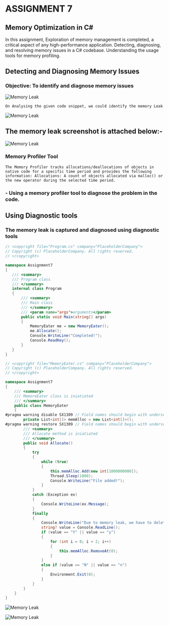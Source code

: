 # ASSIGNMENT 7

## Memory Optimization in C#

In this assignment,  Exploration of memory management is completed, a critical aspect of any high-performance application. Detecting, diagnosing, and resolving memory issues in a C# codebase. Understanding the usage tools for memory profiling. 

## Detecting and Diagnosing Memory Issues

### **Objective:** To identify and diagnose memory issues

![Memory Leak](MemoryImages/pic.png)

    On Analysing the given code snippet, we could identify the memory Leak
![Memory Leak](MemoryImages/Capture.PNG)

## **The memory leak screenshot is attached below:-**
![Memory Leak](MemoryImages/memory.png)

### Memory Profiler Tool

    The Memory Profiler tracks allocations/deallocations of objects in native code for a specific time period and provides the following information: Allocations: A count of objects allocated via malloc() or the new operator during the selected time period.
    
### - Using a memory profiler tool to diagnose the problem in the code.
 ## Using Diagnostic tools
 ### The memory leak is captured and diagnosed using diagnostic tools

 ```csharp
// <copyright file="Program.cs" company="PlaceholderCompany">
// Copyright (c) PlaceholderCompany. All rights reserved.
// </copyright>

namespace Assignment7
{
    /// <summary>
    /// Program class
    /// </summary>
    internal class Program
    {
        /// <summary>
        /// Main class
        /// </summary>
        /// <param name="args">arguments</param>
        public static void Main(string[] args)
        {
            MemoryEater me = new MemoryEater();
            me.Allocate();
            Console.WriteLine("Completed!");
            Console.ReadKey();
        }
    }
}
```

```csharp
// <copyright file="MemoryEater.cs" company="PlaceholderCompany">
// Copyright (c) PlaceholderCompany. All rights reserved.
// </copyright>

namespace Assignment7
{
    /// <summary>
    /// MemoreEater class is iniatiated
    /// </summary>
    public class MemoryEater
    {
#pragma warning disable SX1309 // Field names should begin with underscore
        private List<int[]> memAlloc = new List<int[]>();
#pragma warning restore SX1309 // Field names should begin with underscore
        /// <summary>
        /// Allocate method is iniatiated
        /// </summary>
        public void Allocate()
        {
            try
            {
                while (true)
                {
                    this.memAlloc.Add(new int[1000000000]);
                    Thread.Sleep(1000);
                    Console.WriteLine("File added!");
                }
            }
            catch (Exception ex)
            {
                Console.WriteLine(ex.Message);
            }
            finally 
            {
                Console.WriteLine("Due to memory leak, we have to delete the first 2 task, Enter Y is proceed and N to exit");
                string? value = Console.ReadLine();
                if (value == "Y" || value == "y")
                {
                    for (int i = 0; i < 2; i++)
                    {
                        this.memAlloc.RemoveAt(0);
                    }
                }
                else if (value == "N" || value == "n")
                {
                    Environment.Exit(0);
                }
            }
        }
    }
}
```
![Memory Leak](MemoryImages/cpu_memory_usage.png)

![Memory Leak](MemoryImages/memoryleakchecked.png)


